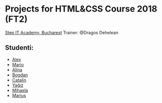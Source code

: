 # Projects for HTML&CSS Course 2018 (FT2)
[Step IT Academy, Bucharest](https://itstep.ro/)
Trainer: @Dragos Dehelean

## Studenti:

* [Alex](https://github.com/mrtornado/stepit) 
* [Mario](https://github.com/Thunder889/Step-IT/tree/master)
* [Alina](https://github.com/AlinaDumitru2018/HTML_CSS/tree/master/3.1)
* [Bogdan]()
* [Catalin]()
* [Yağız](https://github.com/renown93/Stepit2018)
* [Mihaela]()
* [Marius]()

